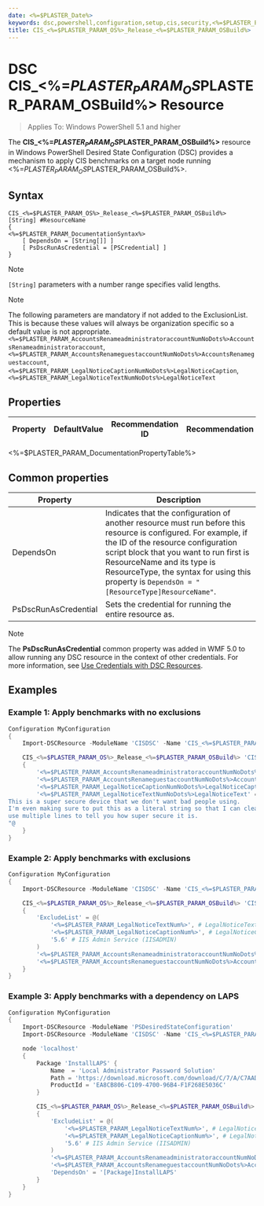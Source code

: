 ```yaml
---
date: <%=$PLASTER_Date%>
keywords: dsc,powershell,configuration,setup,cis,security,<%=$PLASTER_PARAM_OSBuild%>
title: CIS_<%=$PLASTER_PARAM_OS%>_Release_<%=$PLASTER_PARAM_OSBuild%>
---
```

# DSC CIS_<%=$PLASTER_PARAM_OS%>_Release_<%=$PLASTER_PARAM_OSBuild%> Resource

> Applies To: Windows PowerShell 5.1 and higher

The **CIS_<%=$PLASTER_PARAM_OS%>_Release_<%=$PLASTER_PARAM_OSBuild%>** resource in Windows PowerShell Desired State Configuration (DSC) provides a
mechanism to apply CIS benchmarks on a target node running <%=$PLASTER_PARAM_OS%> release <%=$PLASTER_PARAM_OSBuild%>.

## Syntax

```Syntax
CIS_<%=$PLASTER_PARAM_OS%>_Release_<%=$PLASTER_PARAM_OSBuild%> [String] #ResourceName
{
<%=$PLASTER_PARAM_DocumentationSyntax%>
    [ DependsOn = [String[]] ]
    [ PsDscRunAsCredential = [PSCredential] ]
}
```
> [!NOTE]
> `[String]` parameters with a number range specifies valid lengths.

> [!NOTE]
> The following parameters are mandatory if not added to the ExclusionList. This is because these values will always be organization specific so a default value is not appropriate.
> `<%=$PLASTER_PARAM_AccountsRenameadministratoraccountNumNoDots%>AccountsRenameadministratoraccount`,
> `<%=$PLASTER_PARAM_AccountsRenameguestaccountNumNoDots%>AccountsRenameguestaccount`,
> `<%=$PLASTER_PARAM_LegalNoticeCaptionNumNoDots%>LegalNoticeCaption`,
> `<%=$PLASTER_PARAM_LegalNoticeTextNumNoDots%>LegalNoticeText`
## Properties

|Property |DefaultValue | Recommendation ID|Recommendation
|---|---|---|---|
<%=$PLASTER_PARAM_DocumentationPropertyTable%>

## Common properties

|Property |Description |
|---|---|
|DependsOn |Indicates that the configuration of another resource must run before this resource is configured. For example, if the ID of the resource configuration script block that you want to run first is ResourceName and its type is ResourceType, the syntax for using this property is `DependsOn = "[ResourceType]ResourceName"`. |
|PsDscRunAsCredential |Sets the credential for running the entire resource as. |

> [!NOTE]
> The **PsDscRunAsCredential** common property was added in WMF 5.0 to allow running any DSC
> resource in the context of other credentials. For more information, see [Use Credentials with DSC Resources](https://docs.microsoft.com/en-us/powershell/scripting/dsc/configurations/runasuser?view=powershell-7).

## Examples

### Example 1: Apply benchmarks with no exclusions

```powershell
Configuration MyConfiguration
{
    Import-DSCResource -ModuleName 'CISDSC' -Name 'CIS_<%=$PLASTER_PARAM_OS%>_Release_<%=$PLASTER_PARAM_OSBuild%>'

    CIS_<%=$PLASTER_PARAM_OS%>_Release_<%=$PLASTER_PARAM_OSBuild%> 'CISBenchmarks'
    {
        '<%=$PLASTER_PARAM_AccountsRenameadministratoraccountNumNoDots%>AccountsRenameadministratoraccount' = 'CISAdmin'
        '<%=$PLASTER_PARAM_AccountsRenameguestaccountNumNoDots%>AccountsRenameguestaccount' = 'CISGuest'
        '<%=$PLASTER_PARAM_LegalNoticeCaptionNumNoDots%>LegalNoticeCaption' = 'Legal Notice'
        '<%=$PLASTER_PARAM_LegalNoticeTextNumNoDots%>LegalNoticeText' = @"
This is a super secure device that we don't want bad people using.
I'm even making sure to put this as a literal string so that I can cleanly
use multiple lines to tell you how super secure it is.
"@
    }
}
```

### Example 2: Apply benchmarks with exclusions

```powershell
Configuration MyConfiguration
{
    Import-DSCResource -ModuleName 'CISDSC' -Name 'CIS_<%=$PLASTER_PARAM_OS%>_Release_<%=$PLASTER_PARAM_OSBuild%>'

    CIS_<%=$PLASTER_PARAM_OS%>_Release_<%=$PLASTER_PARAM_OSBuild%> 'CISBenchmarks'
    {
        'ExcludeList' = @(
            '<%=$PLASTER_PARAM_LegalNoticeTextNum%>', # LegalNoticeText
            '<%=$PLASTER_PARAM_LegalNoticeCaptionNum%>', # LegalNoticeCaption
            '5.6' # IIS Admin Service (IISADMIN)
        )
        '<%=$PLASTER_PARAM_AccountsRenameadministratoraccountNumNoDots%>AccountsRenameadministratoraccount' = 'CISAdmin'
        '<%=$PLASTER_PARAM_AccountsRenameguestaccountNumNoDots%>AccountsRenameguestaccount' = 'CISGuest'
    }
}
```

### Example 3: Apply benchmarks with a dependency on LAPS
```powershell
Configuration MyConfiguration
{
    Import-DSCResource -ModuleName 'PSDesiredStateConfiguration'
    Import-DSCResource -ModuleName 'CISDSC' -Name 'CIS_<%=$PLASTER_PARAM_OS%>_Release_<%=$PLASTER_PARAM_OSBuild%>'

    node 'localhost'
    {
        Package 'InstallLAPS' {
            Name  = 'Local Administrator Password Solution'
            Path = 'https://download.microsoft.com/download/C/7/A/C7AAD914-A8A6-4904-88A1-29E657445D03/LAPS.x64.msi'
            ProductId = 'EA8CB806-C109-4700-96B4-F1F268E5036C'
        }

        CIS_<%=$PLASTER_PARAM_OS%>_Release_<%=$PLASTER_PARAM_OSBuild%> 'CISBenchmarks'
        {
            'ExcludeList' = @(
                '<%=$PLASTER_PARAM_LegalNoticeTextNum%>', # LegalNoticeText
                '<%=$PLASTER_PARAM_LegalNoticeCaptionNum%>', # LegalNoticeCaption
                '5.6' # IIS Admin Service (IISADMIN)
            )
            '<%=$PLASTER_PARAM_AccountsRenameadministratoraccountNumNoDots%>AccountsRenameadministratoraccount' = 'CISAdmin'
            '<%=$PLASTER_PARAM_AccountsRenameguestaccountNumNoDots%>AccountsRenameguestaccount' = 'CISGuest'
            'DependsOn' = '[Package]InstallLAPS'
        }
    }
}
```